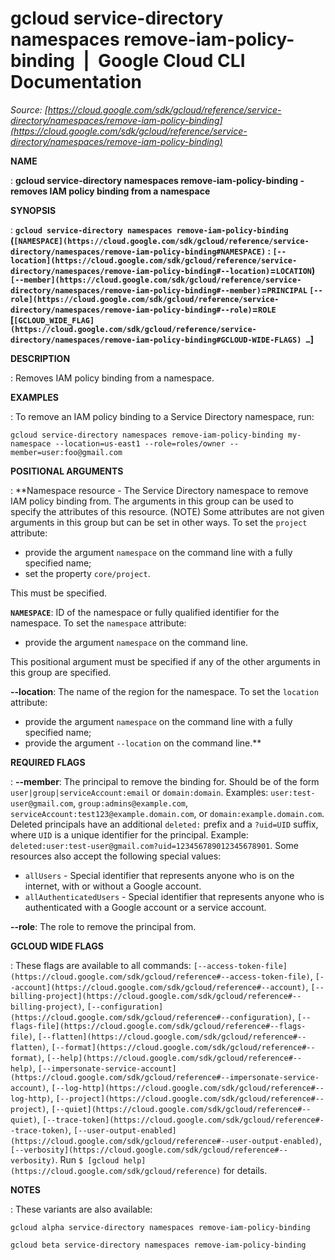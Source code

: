 # gcloud service-directory namespaces remove-iam-policy-binding  |  Google Cloud CLI Documentation

*Source: [https://cloud.google.com/sdk/gcloud/reference/service-directory/namespaces/remove-iam-policy-binding](https://cloud.google.com/sdk/gcloud/reference/service-directory/namespaces/remove-iam-policy-binding)*

**NAME**

: **gcloud service-directory namespaces remove-iam-policy-binding - removes IAM policy binding from a namespace**

**SYNOPSIS**

: **`gcloud service-directory namespaces remove-iam-policy-binding` (`[NAMESPACE](https://cloud.google.com/sdk/gcloud/reference/service-directory/namespaces/remove-iam-policy-binding#NAMESPACE)` : `[--location](https://cloud.google.com/sdk/gcloud/reference/service-directory/namespaces/remove-iam-policy-binding#--location)`=`LOCATION`) `[--member](https://cloud.google.com/sdk/gcloud/reference/service-directory/namespaces/remove-iam-policy-binding#--member)`=`PRINCIPAL` `[--role](https://cloud.google.com/sdk/gcloud/reference/service-directory/namespaces/remove-iam-policy-binding#--role)`=`ROLE` [`[GCLOUD_WIDE_FLAG](https://cloud.google.com/sdk/gcloud/reference/service-directory/namespaces/remove-iam-policy-binding#GCLOUD-WIDE-FLAGS) …`]**

**DESCRIPTION**

: Removes IAM policy binding from a namespace.

**EXAMPLES**

: To remove an IAM policy binding to a Service Directory namespace, run:

```
gcloud service-directory namespaces remove-iam-policy-binding my-namespace --location=us-east1 --role=roles/owner --member=user:foo@gmail.com
```

**POSITIONAL ARGUMENTS**

: **Namespace resource - The Service Directory namespace to remove IAM policy
binding from. The arguments in this group can be used to specify the attributes
of this resource. (NOTE) Some attributes are not given arguments in this group
but can be set in other ways.
To set the `project` attribute:

- provide the argument `namespace` on the command line with a fully
specified name;
- set the property `core/project`.

This must be specified.

**`NAMESPACE`**:
ID of the namespace or fully qualified identifier for the namespace.
To set the `namespace` attribute:

- provide the argument `namespace` on the command line.

This positional argument must be specified if any of the other arguments in this
group are specified.

**--location**:
The name of the region for the namespace.
To set the `location` attribute:

- provide the argument `namespace` on the command line with a fully
specified name;
- provide the argument `--location` on the command line.**

**REQUIRED FLAGS**

: **--member**:
The principal to remove the binding for. Should be of the form
`user|group|serviceAccount:email` or `domain:domain`.
Examples: `user:test-user@gmail.com`,
`group:admins@example.com`,
`serviceAccount:test123@example.domain.com`, or
`domain:example.domain.com`.
Deleted principals have an additional `deleted:` prefix and a
`?uid=UID` suffix, where ``UID`` is
a unique identifier for the principal. Example:
`deleted:user:test-user@gmail.com?uid=123456789012345678901`.
Some resources also accept the following special values:

- `allUsers` - Special identifier that represents anyone who is on the
internet, with or without a Google account.
- `allAuthenticatedUsers` - Special identifier that represents anyone
who is authenticated with a Google account or a service account.

**--role**:
The role to remove the principal from.

**GCLOUD WIDE FLAGS**

: These flags are available to all commands: `[--access-token-file](https://cloud.google.com/sdk/gcloud/reference#--access-token-file)`,
`[--account](https://cloud.google.com/sdk/gcloud/reference#--account)`, `[--billing-project](https://cloud.google.com/sdk/gcloud/reference#--billing-project)`,
`[--configuration](https://cloud.google.com/sdk/gcloud/reference#--configuration)`,
`[--flags-file](https://cloud.google.com/sdk/gcloud/reference#--flags-file)`,
`[--flatten](https://cloud.google.com/sdk/gcloud/reference#--flatten)`, `[--format](https://cloud.google.com/sdk/gcloud/reference#--format)`, `[--help](https://cloud.google.com/sdk/gcloud/reference#--help)`, `[--impersonate-service-account](https://cloud.google.com/sdk/gcloud/reference#--impersonate-service-account)`,
`[--log-http](https://cloud.google.com/sdk/gcloud/reference#--log-http)`,
`[--project](https://cloud.google.com/sdk/gcloud/reference#--project)`, `[--quiet](https://cloud.google.com/sdk/gcloud/reference#--quiet)`, `[--trace-token](https://cloud.google.com/sdk/gcloud/reference#--trace-token)`, `[--user-output-enabled](https://cloud.google.com/sdk/gcloud/reference#--user-output-enabled)`,
`[--verbosity](https://cloud.google.com/sdk/gcloud/reference#--verbosity)`.
Run `$ [gcloud help](https://cloud.google.com/sdk/gcloud/reference)` for details.

**NOTES**

: These variants are also available:

```
gcloud alpha service-directory namespaces remove-iam-policy-binding
```

```
gcloud beta service-directory namespaces remove-iam-policy-binding
```